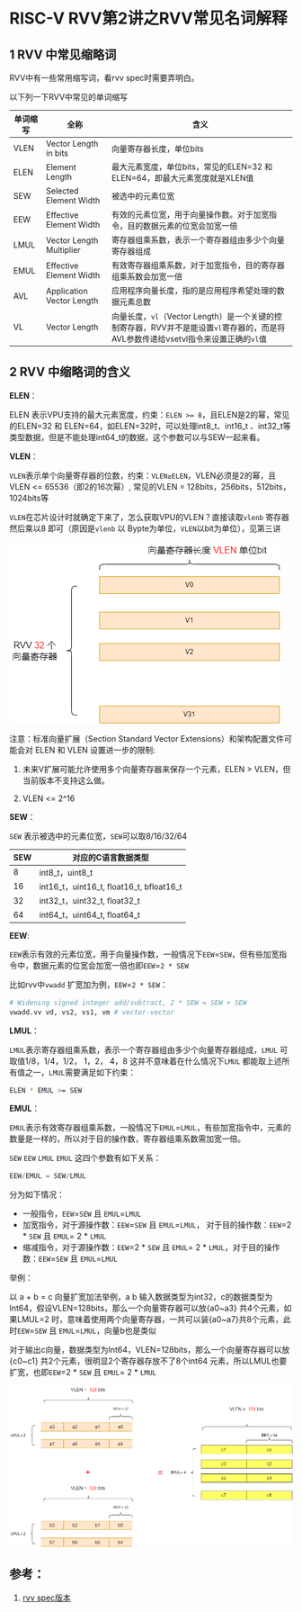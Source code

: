 # RISC-V RVV第2讲之RVV常见名词解释

## 1 RVV 中常见缩略词

RVV中有一些常用缩写词，看rvv spec时需要弄明白。

以下列一下RVV中常见的单词缩写

| 单词缩写 | 全称                      | 含义                                                         |
| -------- | ------------------------- | ------------------------------------------------------------ |
| VLEN     | Vector Length in bits     | 向量寄存器长度，单位bits                                     |
| ELEN     | Element Length            | 最大元素宽度，单位bits，常见的ELEN=32 和 ELEN=64，即最大元素宽度就是XLEN值 |
| SEW      | Selected Element Width    | 被选中的元素位宽                                             |
| EEW      | Effective Element Width   | 有效的元素位宽，用于向量操作数。对于加宽指令，目的数据元素的位宽会加宽一倍 |
| LMUL     | Vector Length Multiplier  | 寄存器组乘系数，表示一个寄存器组由多少个向量寄存器组成       |
| EMUL     | Effective Element Width   | 有效寄存器组乘系数，对于加宽指令，目的寄存器组乘系数会加宽一倍 |
| AVL      | Application Vector Length | 应用程序向量长度，指的是应用程序希望处理的数据元素总数       |
| VL       | Vector Length             | 向量长度，`vl`（Vector Length）是一个关键的控制寄存器，RVV并不是能设置`vl`寄存器的，而是将AVL参数传递给vsetvl指令来设置正确的`vl`值 |

## 2 RVV 中缩略词的含义

**ELEN**：

ELEN 表示VPU支持的最大元素宽度，约束：`ELEN >= 8`，且ELEN是2的幂，常见的ELEN=32 和 ELEN=64，如ELEN=32时，可以处理int8_t、int16_t 、int32_t等类型数据，但是不能处理int64_t的数据，这个参数可以与SEW一起来看。

**VLEN**：

`VLEN`表示单个向量寄存器的位数，约束：`VLEN≥ELEN`，VLEN必须是2的幂，且VLEN <= 65536（即2的16次幂）, 常见的VLEN = 128bits，256bits，512bits，1024bits等

`VLEN`在芯片设计时就确定下来了，怎么获取VPU的VLEN？直接读取`vlenb` 寄存器然后乘以8 即可（原因是`vlenb` 以 Bypte为单位，`VLEN`以bit为单位），见第三讲

![RVV 向量寄存器](image/2/rvv_reg.drawio.png)

注意：标准向量扩展（Section Standard Vector Extensions）和架构配置文件可能会对 ELEN 和 VLEN 设置进一步的限制:

1. 未来V扩展可能允许使用多个向量寄存器来保存一个元素，ELEN > VLEN，但当前版本不支持这么做。

2. VLEN <= 2^16

**SEW**：

`SEW` 表示被选中的元素位宽，`SEW`可以取8/16/32/64

| SEW  | 对应的C语言数据类型                      |
| ---- | ---------------------------------------- |
| 8    | int8_t，uint8_t                          |
| 16   | int16_t，uint16_t, float16_t, bfloat16_t |
| 32   | int32_t，uint32_t, float32_t             |
| 64   | int64_t，uint64_t, float64_t             |

**EEW**:

`EEW`表示有效的元素位宽，用于向量操作数，一般情况下`EEW`=`SEW`，但有些加宽指令中，数据元素的位宽会加宽一倍也即`EEW`=`2 * SEW`

比如rvv中`vwadd` 扩宽加为例，`EEW`=`2 * SEW`：

~~~sh
# Widening signed integer add/subtract, 2 * SEW = SEW + SEW
vwadd.vv vd, vs2, vs1, vm # vector-vector
~~~

**LMUL**：

`LMUL`表示寄存器组乘系数，表示一个寄存器组由多少个向量寄存器组成，`LMUL` 可取值1/8，1/4，1/2， 1，2， 4，8 这并不意味着在什么情况下`LMUL` 都能取上述所有值之一，`LMUL`需要满足如下约束：

~~~sh
ELEN * EMUL >= SEW
~~~

**EMUL**：

`EMUL`表示有效寄存器组乘系数，一般情况下`EMUL`=`LMUL`，有些加宽指令中，元素的数量是一样的，所以对于目的操作数，寄存器组乘系数需加宽一倍。

`SEW` `EEW` `LMUL` `EMUL` 这四个参数有如下关系：

~~~c
EEW/EMUL = SEW/LMUL
~~~

分为如下情况：

* 一般指令，`EEW`=`SEW` 且 `EMUL`=`LMUL`
* 加宽指令，对于源操作数：`EEW`=`SEW` 且 `EMUL`=`LMUL`， 对于目的操作数：`EEW`=2 * `SEW` 且 `EMUL`= 2 * `LMUL`
* 缩减指令，对于源操作数：`EEW`=2 * `SEW` 且 `EMUL`= 2 * `LMUL`，对于目的操作数：`EEW`=`SEW` 且 `EMUL`=`LMUL`



举例：

以 a + b = c 向量扩宽加法举例，a b 输入数据类型为int32，c的数据类型为Int64，假设VLEN=128bits，那么一个向量寄存器可以放{a0~a3} 共4个元素，如果LMUL=2 时，意味着使用两个向量寄存器，一共可以装{a0~a7}共8个元素，此时`EEW`=`SEW` 且 `EMUL`=`LMUL`，向量b也是类似

对于输出c向量，数据类型为Int64，VLEN=128bits，那么一个向量寄存器可以放{c0~c1} 共2个元素，很明显2个寄存器存放不了8个int64 元素，所以LMUL也要扩宽，也即`EEW`=2 * `SEW` 且 `EMUL`= 2 * `LMUL`



![](image/2/SEW_LMUL_EEW_EMUL.drawio.png)

## 参考：

1. [rvv spec版本](https://github.com/riscv/riscv-v-spec/blob/v1.0/v-spec.adoc)